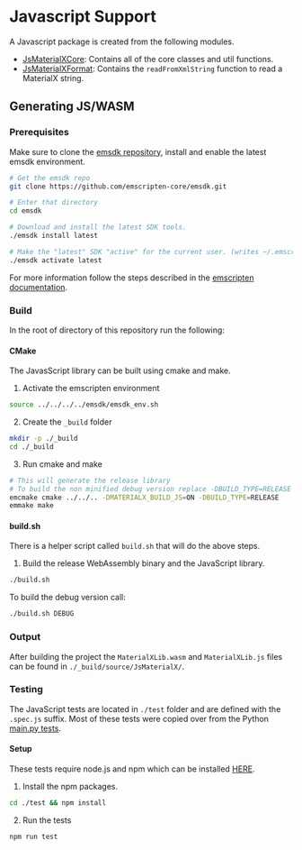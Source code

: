 # Javascript Support

A Javascript package is created from the following modules.

- [JsMaterialXCore](JsMaterialXCore): Contains all of the core classes and util functions.
- [JsMaterialXFormat](JsMaterialXFormat): Contains the `readFromXmlString` function to read a MaterialX string.

## Generating JS/WASM

### Prerequisites

Make sure to clone the [emsdk repository](https://github.com/emscripten-core/emsdk), install and enable the latest emsdk environment.
```sh
# Get the emsdk repo
git clone https://github.com/emscripten-core/emsdk.git

# Enter that directory
cd emsdk

# Download and install the latest SDK tools.
./emsdk install latest

# Make the "latest" SDK "active" for the current user. (writes ~/.emscripten file)
./emsdk activate latest
```

For more information follow the steps described in the [emscripten documentation](https://emscripten.org/docs/getting_started/downloads.html). 

### Build
In the root of directory of this repository run the following:

#### CMake
The JavasScript library can be built using cmake and make.

1. Activate the emscripten environment
```sh
source ../../../../emsdk/emsdk_env.sh
```

2. Create the `_build` folder
```sh
mkdir -p ./_build
cd ./_build
```

3. Run cmake and make
```sh
# This will generate the release library
# To build the non minified debug version replace -DBUILD_TYPE=RELEASE with -DBUILD_TYPE=DEBUG
emcmake cmake ../../.. -DMATERIALX_BUILD_JS=ON -DBUILD_TYPE=RELEASE
emmake make
```

#### build.sh
There is a helper script called `build.sh` that will do the above steps.

1. Build the release WebAssembly binary and the JavaScript library.

```sh
./build.sh
```

To build the debug version call:
```sh
./build.sh DEBUG
```

### Output
After building the project the `MaterialXLib.wasm` and `MaterialXLib.js` files can be found in `./_build/source/JsMaterialX/`.

### Testing
The JavaScript tests are located in `./test` folder and are defined with the `.spec.js` suffix.
Most of these tests were copied over from the Python [main.py tests](../../python/MaterialXTest/main.py).

#### Setup
These tests require node.js and npm which can be installed [HERE](https://nodejs.org/en/download/).

1. Install the npm packages.
```sh
cd ./test && npm install
```

2. Run the tests
```sh
npm run test
```


